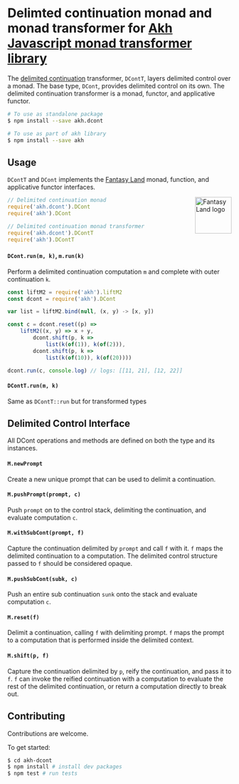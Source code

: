 # Delimted continuation monad and monad transformer for [Akh Javascript monad transformer library](https://github.com/mattbierner/akh)

The [delimited continuation][dcont] transformer, `DContT`, layers delimited control over a monad. The base type, `DCont`, provides delimited control on its own.
The delimited continuation transformer is a monad, functor, and applicative functor.

```bash
# To use as standalone package
$ npm install --save akh.dcont

# To use as part of akh library
$ npm install --save akh
```

## Usage
`DContT` and `DCont` implements the [Fantasy Land][fl] monad, function, and applicative functor interfaces.

<a href="https://github.com/fantasyland/fantasy-land">
    <img src="https://raw.github.com/fantasyland/fantasy-land/master/logo.png" align="right" width="82px" height="82px" alt="Fantasy Land logo" />
</a>

```js
// Delimited continuation monad
require('akh.dcont').DCont
require('akh').DCont

// Delimited continuation monad transformer
require('akh.dcont').DContT
require('akh').DContT
```

#### `DCont.run(m, k)`, `m.run(k)`
Perform a delimited continuation computation `m` and complete with outer continuation `k`.

```js
const liftM2 = require('akh').liftM2
const dcont = require('akh').DCont

var list = liftM2.bind(null, (x, y) -> [x, y])

const c = dcont.reset((p) =>
    liftM2((x, y) => x + y,
        dcont.shift(p, k =>
            list(k(of(1)), k(of(2))),
        dcont.shift(p, k =>
            list(k(of(10)), k(of(20))))

dcont.run(c, console.log) // logs: [[11, 21], [12, 22]]
```

#### `DContT.run(m, k)`
Same as `DContT::run` but for transformed types


## Delimited Control Interface
All DCont operations and methods are defined on both the type and its instances.

#### `M.newPrompt`
Create a new unique prompt that can be used to delimit a continuation.

#### `M.pushPrompt(prompt, c)`
Push `prompt` on to the control stack, delimiting the continuation, and evaluate computation `c`.

#### `M.withSubCont(prompt, f)`
Capture the continuation delimited by `prompt` and call `f` with it. `f` maps the delimited continuation to a computation. The delimited control structure passed to `f` should be considered opaque.

#### `M.pushSubCont(subk, c)`
Push an entire sub continuation `sunk` onto the stack and evaluate computation `c`.

#### `M.reset(f)`
Delimit a continuation, calling `f` with delimiting prompt. `f` maps the prompt to a computation that is performed inside the delimited context.

#### `M.shift(p, f)`
Capture the continuation delimited by `p`, reify the continuation, and pass it to `f`. `f` can invoke the reified continuation with a computation to evaluate the rest of the delimited continuation, or return a computation directly to break out.


## Contributing
Contributions are welcome.

To get started:

```bash
$ cd akh-dcont
$ npm install # install dev packages
$ npm test # run tests
```


[dcont]: http://en.wikipedia.org/wiki/Delimited_continuation
[fl]: https://github.com/fantasyland/fantasy-land